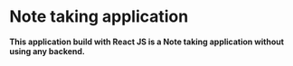 # Note taking application
**This application build with React JS is a Note taking application without using any backend.**
